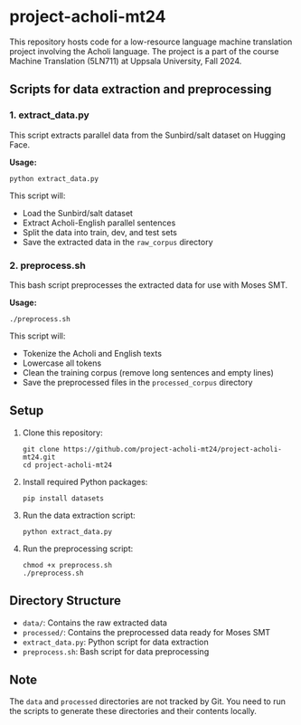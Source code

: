 # project-acholi-mt24
This repository hosts code for a low-resource language machine translation project involving the Acholi language. The project is a part of the course Machine Translation (5LN711) at Uppsala University, Fall 2024.

## Scripts for data extraction and preprocessing

### 1. extract_data.py

This script extracts parallel data from the Sunbird/salt dataset on Hugging Face.

**Usage:**
```
python extract_data.py
```

This script will:
- Load the Sunbird/salt dataset
- Extract Acholi-English parallel sentences
- Split the data into train, dev, and test sets
- Save the extracted data in the `raw_corpus` directory

### 2. preprocess.sh

This bash script preprocesses the extracted data for use with Moses SMT.

**Usage:**
```
./preprocess.sh
```

This script will:
- Tokenize the Acholi and English texts
- Lowercase all tokens
- Clean the training corpus (remove long sentences and empty lines)
- Save the preprocessed files in the `processed_corpus` directory

## Setup

1. Clone this repository:
   ```
   git clone https://github.com/project-acholi-mt24/project-acholi-mt24.git
   cd project-acholi-mt24
   ```

2. Install required Python packages:
   ```
   pip install datasets
   ```

3. Run the data extraction script:
   ```
   python extract_data.py
   ```

4. Run the preprocessing script:
   ```
   chmod +x preprocess.sh
   ./preprocess.sh
   ```

## Directory Structure

- `data/`: Contains the raw extracted data
- `processed/`: Contains the preprocessed data ready for Moses SMT
- `extract_data.py`: Python script for data extraction
- `preprocess.sh`: Bash script for data preprocessing

## Note

The `data` and `processed` directories are not tracked by Git. You need to run the scripts to generate these directories and their contents locally.
